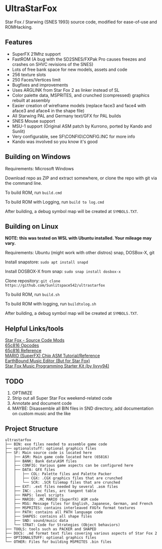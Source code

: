 
# UltraStarFox
Star Fox / Starwing (SNES 1993) source code, modified for ease-of-use and ROMHacking.

## Features

- SuperFX 21Mhz support
- FastROM (A bug with the SD2SNES/FXPak Pro causes freezes and crashes on SHVC revisions of the SNES)
- Lots of free bank space for new models, assets and code
- 256 texture slots
- 250 Faces/Vertices limit
- Bugfixes and improvements
- Uses ARGLINK from Star Fox 2 as linker instead of SL
- Color palette data, MSPRITES, and crunched (compressed) graphics rebuilt at assembly
- Easier creation of wireframe models (replace face3 and face4 with aface3 and aface4 in the shape file)
- All Starwing PAL and Germany text/GFX for PAL builds
- SNES Mouse support
- MSU-1 support (Original ASM patch by Kurrono, ported by Kando and Sunlit)
- Very configurable, see SF\CONFIG\CONFIG.INC for more info
- Kando was involved so you know it's good

## Building on Windows

Requirements: Microsoft Windows

Download repo as ZIP and extract somewhere, or clone the repo with git via the command line.  

To build ROM, run ``build.cmd``  

To build ROM with Logging, run ``build to log.cmd`` 

After building, a debug symbol map will be created at ``SYMBOLS.TXT``.

## Building on Linux

**NOTE: this was tested on WSL with Ubuntu installed. Your mileage may vary.**  

Requirements: Ubuntu (might work with other distros) snap, DOSBox-X, git  

Install snapstore: ``sudo apt install snapd``  

Install DOSBOX-X from snap: ``sudo snap install dosbox-x``  

Clone repository: ``git clone https://github.com/Sunlitspace542/ultrastarfox``  

To build ROM, run ``build.sh``  

To build ROM with logging, run ``buildtolog.sh``  

After building, a debug symbol map will be created at ``SYMBOLS.TXT``.  

## Helpful Links/tools

[Star Fox - Source Code Mods](https://docs.google.com/document/d/1kdgPCBeQFYsAepSDNpmwO8ZysRJjdnwK_5gWT2FFQEk/edit?usp=sharing)  
[65c816 Opcodes](https://undisbeliever.net/snesdev/65816-opcodes.html)  
[65c816 Reference](https://wiki.superfamicom.org/65816-reference)  
[MARIO (SuperFX) Chip ASM Tutorial/Reference](https://en.m.wikibooks.org/wiki/Super_NES_Programming/Super_FX_tutorial)  
[EarthBound Music Editor (But for Star Fox)](https://github.com/phonymike/ebmused4sf/)  
[Star Fox Music Programming Starter Kit (by livvy94)](https://www.dropbox.com/sh/m3sk75dmsyx5tey/AACLDXVcQEJk3ezQCDBitEs7a?dl=0)

## TODO
1. OPTIMIZE  
2. Strip out all Super Star Fox weekend-related code  
3. Annotate and document code  
4. MAYBE: Disassemble all BIN files in SND directory, add documentation on custom music and the like  

## Project Structure
```
ultrastarfox
├── BIN: exe files needed to assemble game code
├── optionalstuff: optional graphics files
├── SF: Main source code is located here
│   ├── ASM: Main game code located here (65816)
│   ├── BANK: Bank data\ASM files
│   ├── CONFIG: Various game aspects can be configured here
│   ├── DATA: GFX files
│   │   ├── COL: Palette files and Palette Packer
│   │   ├── CGX: .CGX graphics files that are crunched
│   │   └── SCR: .SCR tilemap files that are crunched
│   ├── EXT: .ext files needed by several .asm files
│   ├── INC: .inc files, arc tangent table
│   ├── MAPS: level scripts
│   ├── MARIO: .MC MARIO (SuperFX) ASM code
│   ├── MSG: Message files for English, Japanese, German, and French
│   ├── MSPRITES: contains interleaved FXGfx format textures
│   ├── PATH: contains all PATH language code
│   ├── SHAPES: contains all shape files
│   ├── SND: sound/music data
│   └── STRAT: Code for Strategies (Object behaviors)
├── TOOLS: tools such as PACKER and SHAPED
├── DOCS: .md format text files covering various aspects of Star Fox 2
├── OPTIONALSTUFF: optional graphics files
└── OTHER: Files for building MSPRITES .bin files
```
